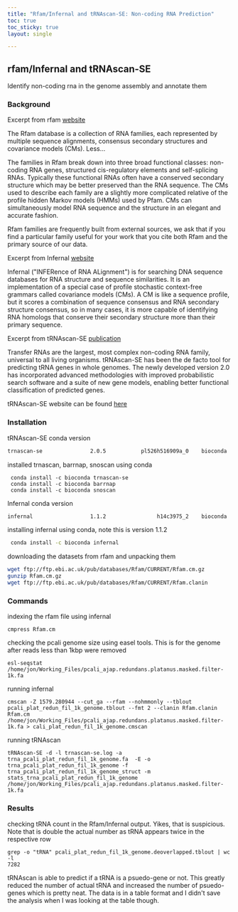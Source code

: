 ```yaml
---
title: "Rfam/Infernal and tRNAscan-SE: Non-coding RNA Prediction"
toc: true
toc_sticky: true
layout: single

---
```


## rfam/Infernal and tRNAscan-SE
Identify non-coding rna in the genome assembly and annotate them

### Background

Excerpt from rfam [website](https://rfam.xfam.org/)

 The Rfam database is a collection of RNA families, each represented by multiple sequence alignments, consensus secondary structures and covariance models (CMs). Less...

The families in Rfam break down into three broad functional classes: non-coding RNA genes, structured cis-regulatory elements and self-splicing RNAs. Typically these functional RNAs often have a conserved secondary structure which may be better preserved than the RNA sequence. The CMs used to describe each family are a slightly more complicated relative of the profile hidden Markov models (HMMs) used by Pfam. CMs can simultaneously model RNA sequence and the structure in an elegant and accurate fashion.

Rfam families are frequently built from external sources, we ask that if you find a particular family useful for your work that you cite both Rfam and the primary source of our data. 

Excerpt from Infernal [website](http://eddylab.org/infernal/)

Infernal ("INFERence of RNA ALignment") is for searching DNA sequence databases for RNA structure and sequence similarities. It is an implementation of a special case of profile stochastic context-free grammars called covariance models (CMs). A CM is like a sequence profile, but it scores a combination of sequence consensus and RNA secondary structure consensus, so in many cases, it is more capable of identifying RNA homologs that conserve their secondary structure more than their primary sequence. 

Excerpt from tRNAscan-SE [publication](https://www.ncbi.nlm.nih.gov/pubmed/31020551)

Transfer RNAs are the largest, most complex non-coding RNA family, universal to all living organisms. tRNAscan-SE has been the de facto tool for predicting tRNA genes in whole genomes. The newly developed version 2.0 has incorporated advanced methodologies with improved probabilistic search software and a suite of new gene models, enabling better functional classification of predicted genes.

tRNAscan-SE website can be found [here](http://lowelab.ucsc.edu/tRNAscan-SE/index.html)

### Installation

tRNAscan-SE conda version
```bash
trnascan-se               2.0.5           pl526h516909a_0    bioconda
```
installed trnascan, barrnap, snoscan using conda
```
 conda install -c bioconda trnascan-se 
 conda install -c bioconda barrnap 
 conda install -c bioconda snoscan 
```

Infernal conda version
```bash
infernal                  1.1.2                h14c3975_2    bioconda
```

installing infernal using conda, note this is version 1.1.2
```bash
 conda install -c bioconda infernal 
```

downloading the datasets from rfam and unpacking them
```bash 
wget ftp://ftp.ebi.ac.uk/pub/databases/Rfam/CURRENT/Rfam.cm.gz
gunzip Rfam.cm.gz
wget ftp://ftp.ebi.ac.uk/pub/databases/Rfam/CURRENT/Rfam.clanin
```

### Commands

indexing the rfam file using infernal
```
cmpress Rfam.cm
```

checking the pcali genome size using easel tools. This is for the genome after reads less than 1kbp were removed
```
esl-seqstat /home/jon/Working_Files/pcali_ajap.redundans.platanus.masked.filter-1k.fa
```

running infernal
```
cmscan -Z 1579.280944 --cut_ga --rfam --nohmmonly --tblout pcali_plat_redun_fil_1k_genome.tblout --fmt 2 --clanin Rfam.clanin Rfam.cm /home/jon/Working_Files/pcali_ajap.redundans.platanus.masked.filter-1k.fa > cali_plat_redun_fil_1k_genome.cmscan
```

running tRNAscan
```
tRNAscan-SE -d -l trnascan-se.log -a trna_pcali_plat_redun_fil_1k_genome.fa  -E -o trna_pcali_plat_redun_fil_1k_genome -f trna_pcali_plat_redun_fil_1k_genome_struct -m stats_trna_pcali_plat_redun_fil_1k_genome /home/jon/Working_Files/pcali_ajap.redundans.platanus.masked.filter-1k.fa
```

### Results

checking tRNA count in the Rfam/Infernal output. Yikes, that is suspicious. Note that is double the actual number as tRNA appears twice in the respective row
```
grep -o "tRNA" pcali_plat_redun_fil_1k_genome.deoverlapped.tblout | wc -l
7282
```

tRNAscan is able to predict if a tRNA is a psuedo-gene or not. This greatly reduced the number of actual tRNA and increased the number of psuedo-genes which is pretty neat. The data is in a table format and I didn't save the analysis when I was looking at the table though. 